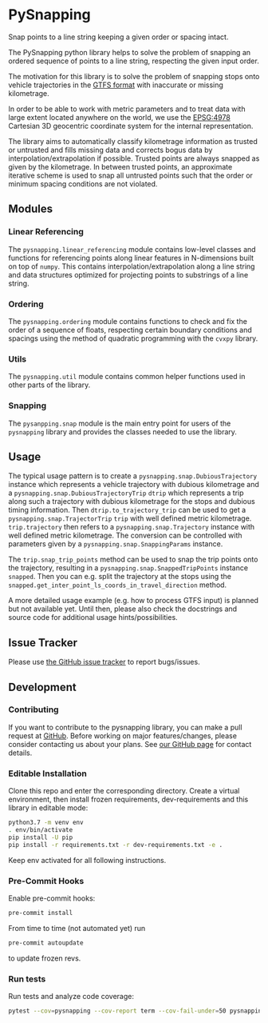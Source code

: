 # PySnapping

Snap points to a line string keeping a given order or spacing intact.

The PySnapping python library helps to solve the problem of snapping an ordered sequence of points
to a line string, respecting the given input order.

The motivation for this library is to solve the problem of snapping stops onto vehicle trajectories
in the [GTFS format](https://gtfs.org/) with inaccurate or missing kilometrage.

In order to be able to work with metric parameters and to treat data with large extent located
anywhere on the world, we use the [EPSG:4978](https://epsg.io/4978) Cartesian 3D geocentric coordinate system
for the internal representation.

The library aims to automatically classify kilometrage information as trusted or untrusted and fills missing
data and corrects bogus data by interpolation/extrapolation if possible.
Trusted points are always snapped as given by the kilometrage.
In between trusted points, an approximate iterative scheme is used to snap all untrusted points such that
the order or minimum spacing conditions are not violated.

## Modules

### Linear Referencing

The `pysnapping.linear_referencing` module contains low-level classes and functions for referencing points along
linear features in N-dimensions built on top of `numpy`. This contains interpolation/extrapolation along a line string
and data structures optimized for projecting points to substrings of a line string.

### Ordering

The `pysnapping.ordering` module contains functions to check and fix the order of a sequence of floats,
respecting certain boundary conditions and spacings using the method of quadratic programming with the `cvxpy` library.

### Utils

The `pysnapping.util` module contains common helper functions used in other parts of the library.

### Snapping

The `pysanpping.snap` module is the main entry point for users of the `pysnapping` library and
provides the classes needed to use the library.

## Usage

The typical usage pattern is to create a `pysnapping.snap.DubiousTrajectory` instance which represents
a vehicle trajectory with dubious kilometrage and a `pysnapping.snap.DubiousTrajectoryTrip` `dtrip` which represents
a trip along such a trajectory with dubious kilometrage for the stops and dubious timing information.
Then `dtrip.to_trajectory_trip` can be used to get a `pysnapping.snap.TrajectorTrip` `trip` with well defined
metric kilometrage. `trip.trajectory` then refers to a `pysnapping.snap.Trajectory` instance with well defined metric
kilometrage. The conversion can be controlled with parameters given by a `pysnapping.snap.SnappingParams` instance.

The `trip.snap_trip_points` method can be used to snap the trip points onto the trajectory, resulting in
a `pysnapping.snap.SnappedTripPoints` instance `snapped`. Then you can e.g. split the trajectory at the stops
using the `snapped.get_inter_point_ls_coords_in_travel_direction` method.

A more detailed usage example (e.g. how to process GTFS input) is planned but not available yet.
Until then, please also check the docstrings and source code for additional usage hints/possibilities.

## Issue Tracker

Please use [the GitHub issue tracker](https://github.com/geops/pysnapping/issues) to report bugs/issues.

## Development

### Contributing

If you want to contribute to the pysnapping library, you can make a pull request at [GitHub](https://github.com/geops/pysnapping).
Before working on major features/changes, please consider contacting us about your plans.
See [our GitHub page](https://github.com/geops) for contact details.

### Editable Installation

Clone this repo and enter the corresponding directory.
Create a virtual environment, then install frozen requirements, dev-requirements
and this library in editable mode:

```bash
python3.7 -m venv env
. env/bin/activate
pip install -U pip
pip install -r requirements.txt -r dev-requirements.txt -e .
```

Keep env activated for all following instructions.

### Pre-Commit Hooks

Enable pre-commit hooks:

```bash
pre-commit install
```

From time to time (not automated yet) run

```bash
pre-commit autoupdate
```

to update frozen revs.

### Run tests

Run tests and analyze code coverage:

```bash
pytest --cov=pysnapping --cov-report term --cov-fail-under=50 pysnapping
```
